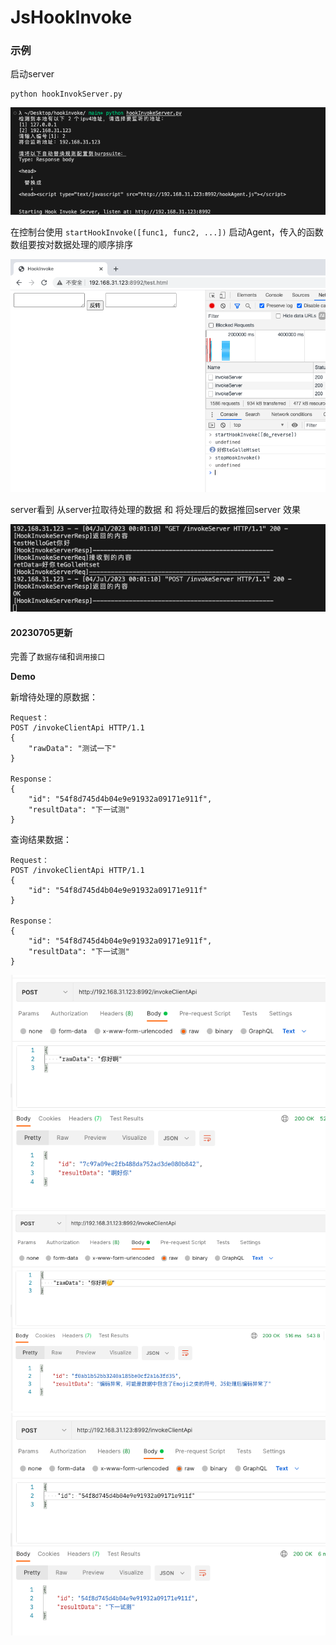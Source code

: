 # JsHookInvoke
  
### 示例

启动server  

```
python hookInvokServer.py
```

![图1](img4readme/1.png)

在控制台使用 `startHookInvoke([func1, func2, ...])` 启动Agent，传入的函数数组要按对数据处理的顺序排序  

![图2](img4readme/2.png)

server看到 从server拉取待处理的数据 和 将处理后的数据推回server 效果

![图3](img4readme/3.png)

#### 20230705更新
完善了`数据存储`和`调用接口`

**Demo**

新增待处理的原数据：
```
Request：
POST /invokeClientApi HTTP/1.1
{
    "rawData": "测试一下"
}

Response：
{
    "id": "54f8d745d4b04e9e91932a09171e911f",
    "resultData": "下一试测"
}
```

查询结果数据：
```
Request：
POST /invokeClientApi HTTP/1.1
{
    "id": "54f8d745d4b04e9e91932a09171e911f"
}

Response：
{
    "id": "54f8d745d4b04e9e91932a09171e911f",
    "resultData": "下一试测"
}
```

![图4](img4readme/4.png)
![图5](img4readme/5.png)
![图6](img4readme/6.png)